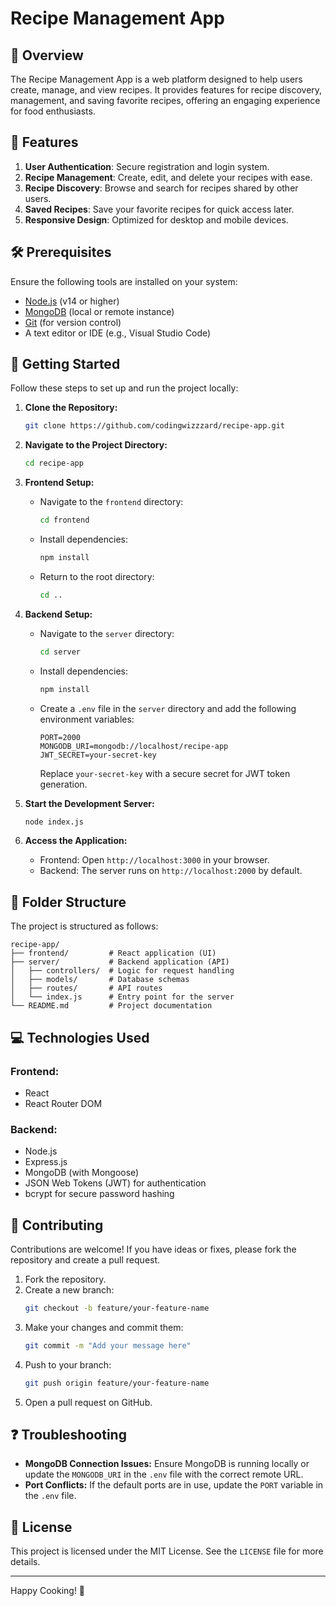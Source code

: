 # Recipe Management App

## 📝 Overview
The Recipe Management App is a web platform designed to help users create, manage, and view recipes. It provides features for recipe discovery, management, and saving favorite recipes, offering an engaging experience for food enthusiasts.

## 🌟 Features

1. **User Authentication**: Secure registration and login system.
2. **Recipe Management**: Create, edit, and delete your recipes with ease.
3. **Recipe Discovery**: Browse and search for recipes shared by other users.
4. **Saved Recipes**: Save your favorite recipes for quick access later.
5. **Responsive Design**: Optimized for desktop and mobile devices.

## 🛠 Prerequisites

Ensure the following tools are installed on your system:

- [Node.js](https://nodejs.org/) (v14 or higher)
- [MongoDB](https://www.mongodb.com/) (local or remote instance)
- [Git](https://git-scm.com/) (for version control)
- A text editor or IDE (e.g., Visual Studio Code)

## 🚀 Getting Started

Follow these steps to set up and run the project locally:

1. **Clone the Repository:**
   ```bash
   git clone https://github.com/codingwizzzard/recipe-app.git
   ```
2. **Navigate to the Project Directory:**
   ```bash
   cd recipe-app
   ```
3. **Frontend Setup:**
   - Navigate to the `frontend` directory:
     ```bash
     cd frontend
     ```
   - Install dependencies:
     ```bash
     npm install
     ```
   - Return to the root directory:
     ```bash
     cd ..
     ```

4. **Backend Setup:**
   - Navigate to the `server` directory:
     ```bash
     cd server
     ```
   - Install dependencies:
     ```bash
     npm install
     ```
   - Create a `.env` file in the `server` directory and add the following environment variables:
     ```env
     PORT=2000
     MONGODB_URI=mongodb://localhost/recipe-app
     JWT_SECRET=your-secret-key
     ```
     Replace `your-secret-key` with a secure secret for JWT token generation.

5. **Start the Development Server:**
   ```bash
   node index.js
   ```

6. **Access the Application:**
   - Frontend: Open `http://localhost:3000` in your browser.
   - Backend: The server runs on `http://localhost:2000` by default.

## 📂 Folder Structure

The project is structured as follows:

```
recipe-app/
├── frontend/         # React application (UI)
├── server/           # Backend application (API)
│   ├── controllers/  # Logic for request handling
│   ├── models/       # Database schemas
│   ├── routes/       # API routes
│   └── index.js      # Entry point for the server
└── README.md         # Project documentation
```

## 💻 Technologies Used

### Frontend:
- React
- React Router DOM

### Backend:
- Node.js
- Express.js
- MongoDB (with Mongoose)
- JSON Web Tokens (JWT) for authentication
- bcrypt for secure password hashing

## 🤝 Contributing

Contributions are welcome! If you have ideas or fixes, please fork the repository and create a pull request.

1. Fork the repository.
2. Create a new branch:
   ```bash
   git checkout -b feature/your-feature-name
   ```
3. Make your changes and commit them:
   ```bash
   git commit -m "Add your message here"
   ```
4. Push to your branch:
   ```bash
   git push origin feature/your-feature-name
   ```
5. Open a pull request on GitHub.

## ❓ Troubleshooting

- **MongoDB Connection Issues:**
  Ensure MongoDB is running locally or update the `MONGODB_URI` in the `.env` file with the correct remote URL.
- **Port Conflicts:**
  If the default ports are in use, update the `PORT` variable in the `.env` file.

## 📜 License

This project is licensed under the MIT License. See the `LICENSE` file for more details.

---

Happy Cooking! 🍲

